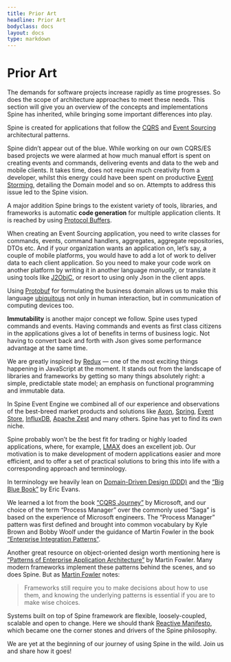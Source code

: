 ```yaml
---
title: Prior Art
headline: Prior Art
bodyclass: docs
layout: docs
type: markdown
---
```


# Prior Art

The demands for software projects increase rapidly as time progresses. 
So does the scope of architecture approaches to meet these needs.
This section will give you an overview of the concepts and implementations Spine has inherited, 
while bringing some important differences into play.

Spine is created for applications that follow the [CQRS](http://martinfowler.com/bliki/CQRS.html) 
and [Event Sourcing](http://martinfowler.com/eaaDev/EventSourcing.html) architectural patterns.

Spine didn’t appear out of the blue. While working on our own CQRS/ES based projects we were 
alarmed at how much manual effort is spent on creating events and commands, delivering events and data
to the web and mobile clients. It takes time, does not require much creativity from a developer,
whilst this energy could have been spent on productive 
[Event Storming](http://ziobrando.blogspot.com/2013/11/introducing-event-storming.html), 
detailing the Domain model and so on. Attempts to address this issue led to the Spine vision.

A major addition Spine brings to the existent variety of tools, libraries, and frameworks is 
automatic **code generation** for multiple application clients. 
It is reached by using [Protocol Buffers](https://developers.google.com/protocol-buffers/docs/overview).

When creating an Event Sourcing application, you need to write classes for commands, events, 
command handlers, aggregates, aggregate repositories, DTOs etc.
And if your organization wants an application on, let’s say, a couple of mobile platforms,
you would have to add a lot of work to deliver data to each client application.
So you need to make your code work on another platform by writing it in another language *manually*,
or translate it using tools like [J2ObjC](http://j2objc.org/), or resort to using only 
Json in the client apps.

Using [Protobuf](https://developers.google.com/protocol-buffers/docs/overview) for formulating 
the business domain allows us to make this language 
[ubiquitous](http://martinfowler.com/bliki/UbiquitousLanguage.html) not only in human interaction, 
but in communication of computing devices too.

**Immutability** is another major concept we follow.
Spine uses typed commands and events. Having commands and events as first class citizens in the 
applications gives a lot of benefits in terms of business logic. Not having to convert back and 
forth with Json gives some performance advantage at the same time.

We are greatly inspired by [Redux](http://redux.js.org) — one of the most exciting things happening
in JavaScript at the moment. It stands out from the landscape of libraries and frameworks by 
getting so many things absolutely right: a simple, predictable state model; an emphasis on functional
programming and immutable data.

In Spine Event Engine we combined all of our experience and observations of the best-breed market
products and solutions like [Axon](http://www.axonframework.org/), [Spring](https://spring.io/), 
[Event Store](https://geteventstore.com/), [InfluxDB](https://influxdata.com/), 
[Apache Zest](https://zest.apache.org/) and many others. 
Spine has yet to find its own niche.

Spine probably won’t be the best fit for trading or highly loaded applications, where, for example,
[LMAX](https://www.lmax.com/) does an excellent job. Our motivation is to make development of
modern applications easier and more efficient, and to offer a set of practical solutions to bring
this into life with a corresponding approach and terminology.

In terminology we heavily lean on [Domain-Driven Design (DDD)](https://en.wikipedia.org/wiki/Domain-driven_design)
and the [“Big Blue Book”](http://www.amazon.com/Domain-Driven-Design-Tackling-Complexity-Software/dp/0321125215) 
by Eric Evans.

We learned a lot from the book [“CQRS Journey”](https://msdn.microsoft.com/en-us/library/jj554200.aspx)
by Microsoft, and our choice of the term “Process Manager” over the commonly used “Saga” is 
based on the experience of Microsoft engineers. 
The “Process Manager” pattern was first defined and brought into common vocabulary by Kyle Brown
and Bobby Woolf under the guidance of Martin Fowler in the book 
[“Enterprise Integration Patterns”](http://www.enterpriseintegrationpatterns.com/patterns/messaging/ProcessManager.html).

Another great resource on object-oriented design worth mentioning here is 
[“Patterns of Enterprise Application Architecture”](http://www.martinfowler.com/books/eaa.html) 
by Martin Fowler. Many modern frameworks implement these patterns behind the scenes, and so does Spine.
But as [Martin Fowler](http://www.martinfowler.com/books/eaa.html) notes:

 >Frameworks still require you to make decisions about how to use them, 
 >and knowing the underlying patterns is essential if you are to make wise choices.

Systems built on top of Spine framework are flexible, loosely-coupled, scalable and open to change.
Here we should thank [Reactive Manifesto](http://www.reactivemanifesto.org/), 
which became one the corner stones and drivers of the Spine philosophy.

We are yet at the beginning of our journey of using Spine in the wild.
Join us and share how it goes!
